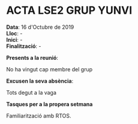 # ACTA LSE2 GRUP YUNVI


**Data**: 16 d'Octubre de 2019  
**Lloc**: -  
**Inici**: -   
**Finalització**: -  


**Presents a la reunió**:   

No ha vingut cap membre del grup

**Excusen la seva absència**:


Tots degut a la vaga  


**Tasques per a la propera setmana**


Familiarització amb RTOS.
